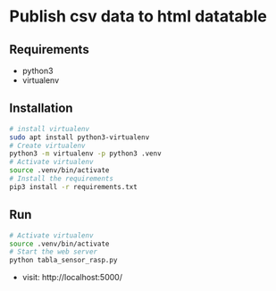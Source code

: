 Publish csv data to html datatable
=================================================

Requirements
--------------------------

- python3
- virtualenv


Installation
--------------------------

``` bash
# install virtualenv
sudo apt install python3-virtualenv
# Create virtualenv
python3 -m virtualenv -p python3 .venv
# Activate virtualenv
source .venv/bin/activate
# Install the requirements
pip3 install -r requirements.txt
```

Run
--------------------------

``` bash
# Activate virtualenv
source .venv/bin/activate
# Start the web server
python tabla_sensor_rasp.py
```

- visit: http://localhost:5000/
